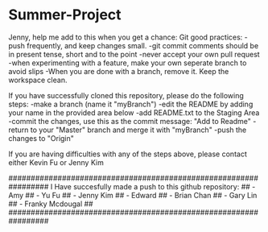 # Summer-Project

Jenny, help me add to this when you get a chance:
Git good practices:
-push frequently, and keep changes small.
-git commit comments should be in present tense, short and to the point
-never accept your own pull request
-when experimenting with a feature, make your own seperate branch to avoid slips
-When you are done with a branch, remove it. Keep the workspace clean.


If you have successfully cloned this repository, please do the following steps:
	-make a branch (name it "myBranch")
	-edit the README by adding your name in the provided area below
	-add README.txt to the Staging Area
	-commit the changes, use this as the commit message: "Add <myName> to Readme"
	-return to your "Master" branch and merge it with "myBranch"
	-push the changes to "Origin"

If you are having difficulties with any of the steps above, please contact either Kevin Fu or Jenny Kim


#################################################################
I Have succesfully made a push to this github repository:      ##
	- Amy                                                  ##
	- Yu Fu                                                ##
	- Jenny Kim                                            ##
	- Edward                                               ##
	- Brian Chan                                           ##
	- Gary Lin                                             ##
	- Franky Mcdougal				       ##
#################################################################
